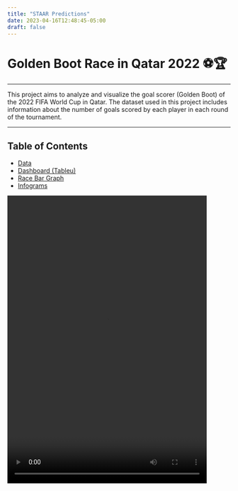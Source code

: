 ```yaml
---
title: "STAAR Predictions"
date: 2023-04-16T12:48:45-05:00
draft: false
---
```


# Golden Boot Race in Qatar 2022 ⚽🏆

*** 
This project aims to analyze and visualize the goal scorer (Golden Boot) of the 2022 FIFA World Cup in Qatar. The dataset used in this project includes information about the number of goals scored by each player in each round of the tournament.
***


## Table of Contents  

* [Data](https://github.com/soto-sergio/goldenBoot-qatarWC/blob/main/data/final/race_bar_wq_scorers_final.csv)  
* [Dashboard (Tableu)](https://public.tableau.com/views/FIFAWorldCupTopScorers/Dashboard1?:language=en-US&:display_count=n&:origin=viz_share_link)   
* [Race Bar Graph](https://user-images.githubusercontent.com/104229323/227725422-e0444aa0-2504-4e89-9b68-ac040b45262b.mp4)  
* [Infograms](https://github.com/soto-sergio/goldenBoot-qatarWC/tree/main/visualizations) 

<video src="https://user-images.githubusercontent.com/104229323/227725422-e0444aa0-2504-4e89-9b68-ac040b45262b.mp4" controls width = "450" height = "650" >
</video>
